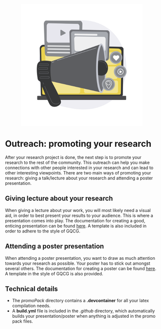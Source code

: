 <p align="center">
<img src="../media/outreach.png" width="400">
</p>

# Outreach: promoting your research

After your research project is done, the next step is to promote your research to the rest of the community. This outreach can help you make connections with other people interested in your research and can lead to other interesting viewpoints. There are two main ways of promoting your research: giving a talk/lecture about your research and attending a poster presentation. 

## Giving  lecture about your research

When giving a lecture about your work, you will most likely need a visual aid, in order to best present your results to your audience. This is where a presentation comes into play. The documentation for creating a good, enticing presentation can be found [here](Presentation/README.md). A template is also included in order to adhere to the style of GQCG.

## Attending a poster presentation

When attending a poster presentation, you want to draw as much attention towards your research as possible. Your poster has to stick out amongst several others. The documentation for creating a poster can be found [here](Poster/README.md). A template in the style of GQCG is also provided.

## Technical details

- The *promoPack* directory contains a **.devcontainer** for all your latex compilation needs. 
- A **build.yml** file is included in the *.github* directory, which automatically builds your presentation/poster when anything is adjusted in the promo pack files.